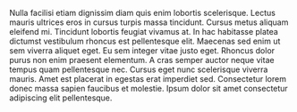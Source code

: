 Nulla facilisi etiam dignissim diam quis enim lobortis scelerisque. Lectus mauris ultrices eros in cursus turpis massa tincidunt. Cursus metus aliquam eleifend mi. Tincidunt lobortis feugiat vivamus at. In hac habitasse platea dictumst vestibulum rhoncus est pellentesque elit. Maecenas sed enim ut sem viverra aliquet eget. Eu sem integer vitae justo eget. Rhoncus dolor purus non enim praesent elementum. A cras semper auctor neque vitae tempus quam pellentesque nec. Cursus eget nunc scelerisque viverra mauris. Amet est placerat in egestas erat imperdiet sed. Consectetur lorem donec massa sapien faucibus et molestie. Ipsum dolor sit amet consectetur adipiscing elit pellentesque.